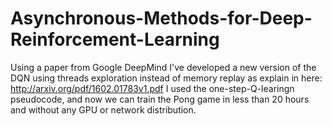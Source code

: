 # Asynchronous-Methods-for-Deep-Reinforcement-Learning
Using a paper from Google DeepMind I've developed a new version of the DQN using threads exploration instead of memory replay as explain in here: http://arxiv.org/pdf/1602.01783v1.pdf  I used the one-step-Q-learingn pseudocode, and now we can train the Pong game in less than 20 hours and without any GPU or network distribution.
